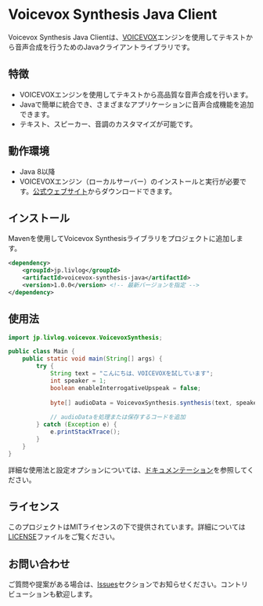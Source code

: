 # Voicevox Synthesis Java Client

Voicevox Synthesis Java Clientは、[VOICEVOX](https://voicevox.hiroshiba.jp/)エンジンを使用してテキストから音声合成を行うためのJavaクライアントライブラリです。

## 特徴

- VOICEVOXエンジンを使用してテキストから高品質な音声合成を行います。
- Javaで簡単に統合でき、さまざまなアプリケーションに音声合成機能を追加できます。
- テキスト、スピーカー、音調のカスタマイズが可能です。

## 動作環境

- Java 8以降
- VOICEVOXエンジン（ローカルサーバー）のインストールと実行が必要です。[公式ウェブサイト](https://voicevox.hiroshiba.jp/)からダウンロードできます。

## インストール

Mavenを使用してVoicevox Synthesisライブラリをプロジェクトに追加します。

```xml
<dependency>
    <groupId>jp.livlog</groupId>
    <artifactId>voicevox-synthesis-java</artifactId>
    <version>1.0.0</version> <!-- 最新バージョンを指定 -->
</dependency>
```

## 使用法

```java
import jp.livlog.voicevox.VoicevoxSynthesis;

public class Main {
    public static void main(String[] args) {
        try {
            String text = "こんにちは、VOICEVOXを試しています";
            int speaker = 1;
            boolean enableInterrogativeUpspeak = false;
            
            byte[] audioData = VoicevoxSynthesis.synthesis(text, speaker, enableInterrogativeUpspeak);
            
            // audioDataを処理または保存するコードを追加
        } catch (Exception e) {
            e.printStackTrace();
        }
    }
}
```

詳細な使用法と設定オプションについては、[ドキュメンテーション](https://github.com/yourusername/voicevox-synthesis-java/wiki)を参照してください。

## ライセンス

このプロジェクトはMITライセンスの下で提供されています。詳細については[LICENSE](LICENSE)ファイルをご覧ください。

## お問い合わせ

ご質問や提案がある場合は、[Issues](https://github.com/blue-islands/voicevox-java-client/issues)セクションでお知らせください。コントリビューションも歓迎します。

